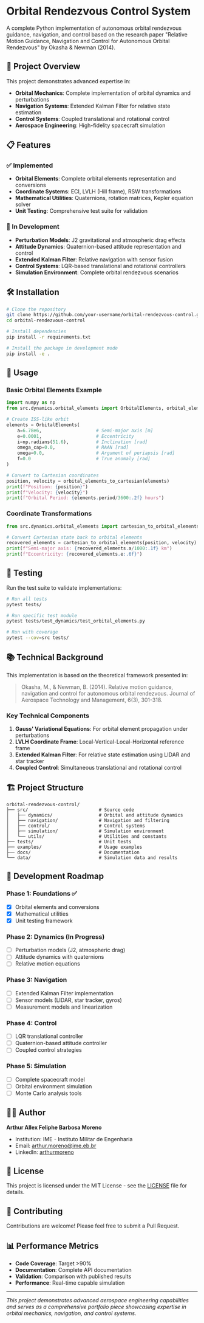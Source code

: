 # Orbital Rendezvous Control System

A complete Python implementation of autonomous orbital rendezvous guidance, navigation, and control based on the research paper "Relative Motion Guidance, Navigation and Control for Autonomous Orbital Rendezvous" by Okasha & Newman (2014).

## 🚀 Project Overview

This project demonstrates advanced expertise in:
- **Orbital Mechanics**: Complete implementation of orbital dynamics and perturbations
- **Navigation Systems**: Extended Kalman Filter for relative state estimation
- **Control Systems**: Coupled translational and rotational control
- **Aerospace Engineering**: High-fidelity spacecraft simulation

## 📋 Features

### ✅ Implemented
- **Orbital Elements**: Complete orbital elements representation and conversions
- **Coordinate Systems**: ECI, LVLH (Hill frame), RSW transformations
- **Mathematical Utilities**: Quaternions, rotation matrices, Kepler equation solver
- **Unit Testing**: Comprehensive test suite for validation

### 🚧 In Development
- **Perturbation Models**: J2 gravitational and atmospheric drag effects
- **Attitude Dynamics**: Quaternion-based attitude representation and control
- **Extended Kalman Filter**: Relative navigation with sensor fusion
- **Control Systems**: LQR-based translational and rotational controllers
- **Simulation Environment**: Complete orbital rendezvous scenarios

## 🛠️ Installation

```bash
# Clone the repository
git clone https://github.com/your-username/orbital-rendezvous-control.git
cd orbital-rendezvous-control

# Install dependencies
pip install -r requirements.txt

# Install the package in development mode
pip install -e .
```

## 📖 Usage

### Basic Orbital Elements Example

```python
import numpy as np
from src.dynamics.orbital_elements import OrbitalElements, orbital_elements_to_cartesian

# Create ISS-like orbit
elements = OrbitalElements(
    a=6.78e6,                    # Semi-major axis [m]
    e=0.0001,                    # Eccentricity
    i=np.radians(51.6),          # Inclination [rad]
    omega_cap=0.0,               # RAAN [rad]
    omega=0.0,                   # Argument of periapsis [rad]
    f=0.0                        # True anomaly [rad]
)

# Convert to Cartesian coordinates
position, velocity = orbital_elements_to_cartesian(elements)
print(f"Position: {position}")
print(f"Velocity: {velocity}")
print(f"Orbital Period: {elements.period/3600:.2f} hours")
```

### Coordinate Transformations

```python
from src.dynamics.orbital_elements import cartesian_to_orbital_elements

# Convert Cartesian state back to orbital elements
recovered_elements = cartesian_to_orbital_elements(position, velocity)
print(f"Semi-major axis: {recovered_elements.a/1000:.1f} km")
print(f"Eccentricity: {recovered_elements.e:.6f}")
```

## 🧪 Testing

Run the test suite to validate implementations:

```bash
# Run all tests
pytest tests/

# Run specific test module
pytest tests/test_dynamics/test_orbital_elements.py

# Run with coverage
pytest --cov=src tests/
```

## 📚 Technical Background

This implementation is based on the theoretical framework presented in:

> Okasha, M., & Newman, B. (2014). Relative motion guidance, navigation and control for autonomous orbital rendezvous. Journal of Aerospace Technology and Management, 6(3), 301-318.

### Key Technical Components

1. **Gauss' Variational Equations**: For orbital element propagation under perturbations
2. **LVLH Coordinate Frame**: Local-Vertical-Local-Horizontal reference frame
3. **Extended Kalman Filter**: For relative state estimation using LIDAR and star tracker
4. **Coupled Control**: Simultaneous translational and rotational control

## 🏗️ Project Structure

```
orbital-rendezvous-control/
├── src/                          # Source code
│   ├── dynamics/                 # Orbital and attitude dynamics
│   ├── navigation/               # Navigation and filtering
│   ├── control/                  # Control systems
│   ├── simulation/               # Simulation environment
│   └── utils/                    # Utilities and constants
├── tests/                        # Unit tests
├── examples/                     # Usage examples
├── docs/                         # Documentation
└── data/                         # Simulation data and results
```

## 🎯 Development Roadmap

### Phase 1: Foundations ✅
- [x] Orbital elements and conversions
- [x] Mathematical utilities
- [x] Unit testing framework

### Phase 2: Dynamics (In Progress)
- [ ] Perturbation models (J2, atmospheric drag)
- [ ] Attitude dynamics with quaternions
- [ ] Relative motion equations

### Phase 3: Navigation
- [ ] Extended Kalman Filter implementation
- [ ] Sensor models (LIDAR, star tracker, gyros)
- [ ] Measurement models and linearization

### Phase 4: Control
- [ ] LQR translational controller
- [ ] Quaternion-based attitude controller
- [ ] Coupled control strategies

### Phase 5: Simulation
- [ ] Complete spacecraft model
- [ ] Orbital environment simulation
- [ ] Monte Carlo analysis tools

## 👨‍💻 Author

**Arthur Allex Feliphe Barbosa Moreno**
- Institution: IME - Instituto Militar de Engenharia
- Email: arthur.moreno@ime.eb.br
- LinkedIn: [arthurmoreno](https://www.linkedin.com/in/arthurmoreno/)

## 📄 License

This project is licensed under the MIT License - see the [LICENSE](LICENSE) file for details.

## 🤝 Contributing

Contributions are welcome! Please feel free to submit a Pull Request.

## 📊 Performance Metrics

- **Code Coverage**: Target >90%
- **Documentation**: Complete API documentation
- **Validation**: Comparison with published results
- **Performance**: Real-time capable simulation

---

*This project demonstrates advanced aerospace engineering capabilities and serves as a comprehensive portfolio piece showcasing expertise in orbital mechanics, navigation, and control systems.*

